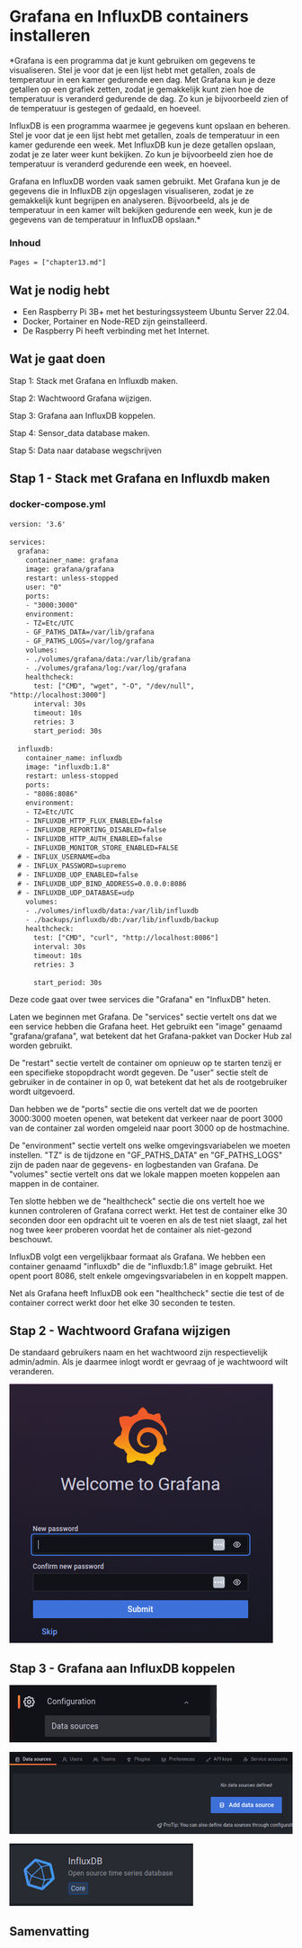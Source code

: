 # Grafana en InfluxDB containers installeren

*Grafana is een programma dat je kunt gebruiken om gegevens te visualiseren. Stel je voor dat je een lijst hebt met getallen, zoals de temperatuur in een kamer gedurende een dag. Met Grafana kun je deze getallen op een grafiek zetten, zodat je gemakkelijk kunt zien hoe de temperatuur is veranderd gedurende de dag. Zo kun je bijvoorbeeld zien of de temperatuur is gestegen of gedaald, en hoeveel.

InfluxDB is een programma waarmee je gegevens kunt opslaan en beheren. Stel je voor dat je een lijst hebt met getallen, zoals de temperatuur in een kamer gedurende een week. Met InfluxDB kun je deze getallen opslaan, zodat je ze later weer kunt bekijken. Zo kun je bijvoorbeeld zien hoe de temperatuur is veranderd gedurende een week, en hoeveel.

Grafana en InfluxDB worden vaak samen gebruikt. Met Grafana kun je de gegevens die in InfluxDB zijn opgeslagen visualiseren, zodat je ze gemakkelijk kunt begrijpen en analyseren. Bijvoorbeeld, als je de temperatuur in een kamer wilt bekijken gedurende een week, kun je de gegevens van de temperatuur in InfluxDB opslaan.*

### Inhoud

```@contents
Pages = ["chapter13.md"]
```

## Wat je nodig hebt

- Een Raspberry Pi 3B+ met het besturingssysteem Ubuntu Server 22.04.
- Docker, Portainer en Node-RED zijn geinstalleerd.
- De Raspberry Pi heeft verbinding met het Internet.

## Wat je gaat doen

Stap 1: Stack met Grafana en Influxdb maken.

Stap 2: Wachtwoord Grafana wijzigen.

Stap 3: Grafana aan InfluxDB koppelen.

Stap 4: Sensor_data database maken.

Stap 5: Data naar database wegschrijven

## Stap 1 - Stack met Grafana en Influxdb maken

### docker-compose.yml
```
version: '3.6'

services:
  grafana:
    container_name: grafana
    image: grafana/grafana
    restart: unless-stopped
    user: "0"
    ports:
    - "3000:3000"
    environment:
    - TZ=Etc/UTC
    - GF_PATHS_DATA=/var/lib/grafana
    - GF_PATHS_LOGS=/var/log/grafana
    volumes:
    - ./volumes/grafana/data:/var/lib/grafana
    - ./volumes/grafana/log:/var/log/grafana
    healthcheck:
      test: ["CMD", "wget", "-O", "/dev/null", "http://localhost:3000"]
      interval: 30s
      timeout: 10s
      retries: 3
      start_period: 30s

  influxdb:
    container_name: influxdb
    image: "influxdb:1.8"
    restart: unless-stopped
    ports:
    - "8086:8086"
    environment:
    - TZ=Etc/UTC
    - INFLUXDB_HTTP_FLUX_ENABLED=false
    - INFLUXDB_REPORTING_DISABLED=false
    - INFLUXDB_HTTP_AUTH_ENABLED=false
    - INFLUXDB_MONITOR_STORE_ENABLED=FALSE
  # - INFLUX_USERNAME=dba
  # - INFLUX_PASSWORD=supremo
  # - INFLUXDB_UDP_ENABLED=false
  # - INFLUXDB_UDP_BIND_ADDRESS=0.0.0.0:8086
  # - INFLUXDB_UDP_DATABASE=udp
    volumes:
    - ./volumes/influxdb/data:/var/lib/influxdb
    - ./backups/influxdb/db:/var/lib/influxdb/backup
    healthcheck:
      test: ["CMD", "curl", "http://localhost:8086"]
      interval: 30s
      timeout: 10s
      retries: 3

      start_period: 30s
```

Deze code gaat over twee services die "Grafana" en "InfluxDB" heten.

Laten we beginnen met Grafana. De "services" sectie vertelt ons dat we een service hebben die Grafana heet. Het gebruikt een "image" genaamd "grafana/grafana", wat betekent dat het Grafana-pakket van Docker Hub zal worden gebruikt.

De "restart" sectie vertelt de container om opnieuw op te starten tenzij er een specifieke stopopdracht wordt gegeven. De "user" sectie stelt de gebruiker in de container in op 0, wat betekent dat het als de rootgebruiker wordt uitgevoerd.

Dan hebben we de "ports" sectie die ons vertelt dat we de poorten 3000:3000 moeten openen, wat betekent dat verkeer naar de poort 3000 van de container zal worden omgeleid naar poort 3000 op de hostmachine.

De "environment" sectie vertelt ons welke omgevingsvariabelen we moeten instellen. "TZ" is de tijdzone en "GF_PATHS_DATA" en "GF_PATHS_LOGS" zijn de paden naar de gegevens- en logbestanden van Grafana. De "volumes" sectie vertelt ons dat we lokale mappen moeten koppelen aan mappen in de container.

Ten slotte hebben we de "healthcheck" sectie die ons vertelt hoe we kunnen controleren of Grafana correct werkt. Het test de container elke 30 seconden door een opdracht uit te voeren en als de test niet slaagt, zal het nog twee keer proberen voordat het de container als niet-gezond beschouwt.

InfluxDB volgt een vergelijkbaar formaat als Grafana. We hebben een container genaamd "influxdb" die de "influxdb:1.8" image gebruikt. Het opent poort 8086, stelt enkele omgevingsvariabelen in en koppelt mappen.

Net als Grafana heeft InfluxDB ook een "healthcheck" sectie die test of de container correct werkt door het elke 30 seconden te testen.

## Stap 2 - Wachtwoord Grafana wijzigen

De standaard gebruikers naam en het wachtwoord zijn respectievelijk admin/admin. Als je daarmee inlogt wordt er gevraag of je wachtwoord wilt veranderen.

![fig_13_1](assets/fig_13_1.png)

## Stap 3 - Grafana aan InfluxDB koppelen

![fig_13_2](assets/fig_13_2.png)

![fig_13_3](assets/fig_13_3.png)

![fig_13_4](assets/fig_13_4.png)



## Samenvatting
